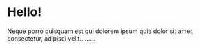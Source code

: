 # Hello!

Neque porro quisquam est qui dolorem ipsum quia dolor sit amet, consectetur, adipisci velit.........
